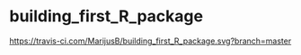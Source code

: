 # building_first_R_package
https://travis-ci.com/MarijusB/building_first_R_package.svg?branch=master

